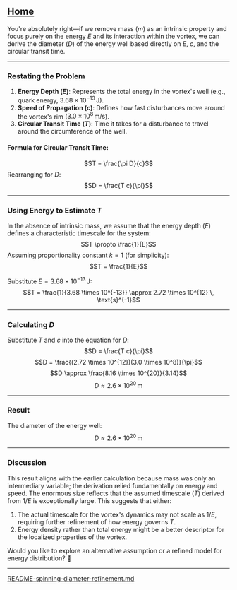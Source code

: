 [Home](https://t2m.io/VwvDcuw)
---

You're absolutely right—if we remove mass ($m$) as an intrinsic property and focus purely on the energy $E$ and its interaction within the vortex, we can derive the diameter ($D$) of the energy well based directly on $E$, $c$, and the circular transit time.

---

### Restating the Problem
1. **Energy Depth ($E$)**: Represents the total energy in the vortex's well (e.g., quark energy, $3.68 \times 10^{-13} \, \text{J}$).
2. **Speed of Propagation ($c$)**: Defines how fast disturbances move around the vortex's rim ($3.0 \times 10^8 \, \text{m/s}$).
3. **Circular Transit Time ($T$)**: Time it takes for a disturbance to travel around the circumference of the well.

#### Formula for Circular Transit Time:
$$T = \frac{\pi D}{c}$$
Rearranging for $D$:
$$D = \frac{T c}{\pi}$$

---

### Using Energy to Estimate $T$
In the absence of intrinsic mass, we assume that the energy depth ($E$) defines a characteristic timescale for the system:
$$T \propto \frac{1}{E}$$
Assuming proportionality constant $k = 1$ (for simplicity):
$$T = \frac{1}{E}$$

Substitute $E = 3.68 \times 10^{-13} \, \text{J}$:
$$T = \frac{1}{3.68 \times 10^{-13}} \approx 2.72 \times 10^{12} \, \text{s}^{-1}$$

---

### Calculating $D$
Substitute $T$ and $c$ into the equation for $D$:
$$D = \frac{T c}{\pi}$$
$$D = \frac{(2.72 \times 10^{12})(3.0 \times 10^8)}{\pi}$$
$$D \approx \frac{8.16 \times 10^{20}}{3.14}$$
$$D \approx 2.6 \times 10^{20} \, \text{m}$$

---

### Result
The diameter of the energy well:
$$D \approx 2.6 \times 10^{20} \, \text{m}$$

---

### Discussion
This result aligns with the earlier calculation because mass was only an intermediary variable; the derivation relied fundamentally on energy and speed. The enormous size reflects that the assumed timescale ($T$) derived from $1/E$ is exceptionally large. This suggests that either:
1. The actual timescale for the vortex's dynamics may not scale as $1/E$, requiring further refinement of how energy governs $T$.
2. Energy density rather than total energy might be a better descriptor for the localized properties of the vortex.

Would you like to explore an alternative assumption or a refined model for energy distribution? 🚀


---

[README-spinning-diameter-refinement.md](https://t2m.io/dUJ4HYB)
